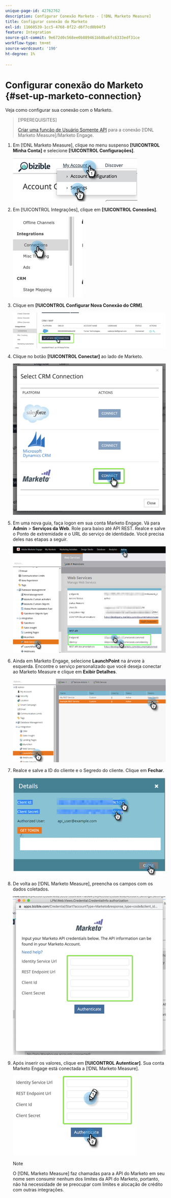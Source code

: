 ```yaml
---
unique-page-id: 42762762
description: Configurar Conexão Marketo - [!DNL Marketo Measure]
title: Configurar conexão do Marketo
exl-id: 11660539-1cc5-4768-8f22-d6f7cd0b94f3
feature: Integration
source-git-commit: 9e672d0c568ee0b889461bb8ba6fc6333edf31ce
workflow-type: tm+mt
source-wordcount: '190'
ht-degree: 1%

---
```


# Configurar conexão do Marketo {#set-up-marketo-connection}

Veja como configurar sua conexão com o Marketo.

>[!PREREQUISITES]
>
>[Criar uma função de Usuário Somente API](https://experienceleague.adobe.com/docs/marketo/using/product-docs/administration/users-and-roles/create-an-api-only-user.html) para a conexão [!DNL Marketo Measure]/Marketo Engage.

1. Em [!DNL Marketo Measure], clique no menu suspenso **[!UICONTROL Minha Conta]** e selecione **[!UICONTROL Configurações]**.

   ![](assets/set-up-marketo-connection-1.png)

1. Em [!UICONTROL Integrações], clique em **[!UICONTROL Conexões]**.

   ![](assets/set-up-marketo-connection-2.png)

1. Clique em **[!UICONTROL Configurar Nova Conexão do CRM]**.

   ![](assets/set-up-marketo-connection-3.png)

1. Clique no botão **[!UICONTROL Conectar]** ao lado de Marketo.

   ![](assets/set-up-marketo-connection-4.png)

1. Em uma nova guia, faça logon em sua conta Marketo Engage. Vá para **Admin** > **Serviços da Web**. Role para baixo até API REST. Realce e salve o Ponto de extremidade e o URL do serviço de identidade. Você precisa deles nas etapas a seguir.

   ![](assets/set-up-marketo-connection-5.png)

1. Ainda em Marketo Engage, selecione **LaunchPoint** na árvore à esquerda. Encontre o serviço personalizado que você deseja conectar ao Marketo Measure e clique em **Exibir Detalhes**.

   ![](assets/set-up-marketo-connection-6.png)

1. Realce e salve a ID do cliente e o Segredo do cliente. Clique em **Fechar**.

   ![](assets/set-up-marketo-connection-7.png)

1. De volta ao [!DNL Marketo Measure], preencha os campos com os dados coletados.

   ![](assets/set-up-marketo-connection-8.png)

1. Após inserir os valores, clique em **[!UICONTROL Autenticar]**. Sua conta Marketo Engage está conectada a [!DNL Marketo Measure].

   ![](assets/set-up-marketo-connection-9.png)

   >[!NOTE]
   >
   >O [!DNL Marketo Measure] faz chamadas para a API do Marketo em seu nome sem consumir nenhum dos limites da API do Marketo, portanto, não há necessidade de se preocupar com limites e alocação de crédito com outras integrações.

